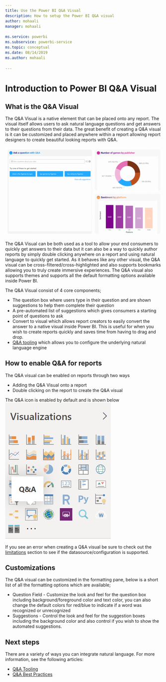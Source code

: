 ```yaml
---
title: Use the Power BI Q&A Visual
description: How to setup the Power BI Q&A visual
author: mohaali
manager: mohaali

ms.service: powerbi
ms.subservice: powerbi-service
ms.topic: conceptual
ms.date: 08/14/2019
ms.author: mohaali

---
```

# Introduction to Power BI Q&A Visual
## What is the Q&A Visual

The Q&A Visual is a native element that can be placed onto any report. The visual itself allows users to ask natural language questions and get answers to their questions from their data. The great benefit of creating a Q&A visual is it can be customized and placed anywhere within a report allowing report designers to create beautiful looking reports with Q&A.

![Q&A Visual Walkthrough](media/qna-visual-walkthrough.gif)

The Q&A Visual can be both used as a tool to allow your end consumers to quickly get answers to their data but it can also be a way to quickly author reports by simply double clicking anywhere on a report and using natural language to quickly get started. As it behaves like any other visual, the Q&A visual can be cross-filtered/cross-highlighted and also supports bookmarks allowing you to truly create immersive experiences. The Q&A visual also supports themes and supports all the default formatting options available inside Power BI.

The Q&A Visual consist of 4 core components;

- The question box where users type in their question and are shown suggestions to help them complete their question
- A pre-automated list of suggestions which gives consumers a starting point of questions to ask
- Convert to visual which allows report creators to easily convert the answer to a native visual inside Power BI. This is useful for when you wish to create reports quickly and saves time from having to drag and drop.
- [Q&A tooling](qna-tooling-intro.md) which allows you to configure the underlying natural language engine

## How to enable Q&A for reports

The Q&A visual can be enabled on reports through two ways

- Adding the Q&A Visual onto a report
- Double clicking on the report to create the Q&A visual

The Q&A icon is enabled by default and is shown below
![Q&A Visual Icon](media/qna-visual-icon.png)

If you see an error when creating a Q&A visual be sure to check out the [limitations](qna-limitations.md) section to see if the datasource/configuration is supported.

## Customizations

The Q&A visual can be customized in the formatting pane, below is a short list of all the formatting options which are available;

- Question Field - Customize the look and feel for the question box including background/foreground color and text color, you can also change the default colors for red/blue to indicate if a word was recognized or unrecognized
- Suggestions - Control the look and feel for the suggestion boxes including the background color and also control if you wish to show the automated suggestions.

## Next steps

There are a variety of ways you can integrate natural language. For more information, see the following articles:

* [Q&A Tooling](qna-tooling-intro.md)
* [Q&A Best Practices](qna-best-practices.md)
